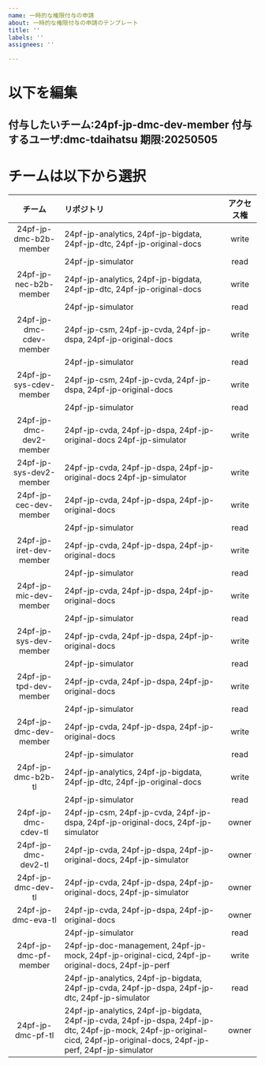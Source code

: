 ```yaml
---
name: 一時的な権限付与の申請
about: 一時的な権限付与の申請のテンプレート
title: ''
labels: ''
assignees: ''

---
```


# 以下を編集
付与したいチーム:24pf-jp-dmc-dev-member
付与するユーザ:dmc-tdaihatsu
期限:20250505
---
# チームは以下から選択
| チーム | リポジトリ | アクセス権 |
| :-: | :- | :-: |
| 24pf-jp-dmc-b2b-member | 24pf-jp-analytics, 24pf-jp-bigdata, 24pf-jp-dtc, 24pf-jp-original-docs | write |
| | 24pf-jp-simulator | read |
| 24pf-jp-nec-b2b-member | 24pf-jp-analytics, 24pf-jp-bigdata, 24pf-jp-dtc, 24pf-jp-original-docs | write |
| | 24pf-jp-simulator | read |
| 24pf-jp-dmc-cdev-member | 24pf-jp-csm, 24pf-jp-cvda, 24pf-jp-dspa, 24pf-jp-original-docs | write |
| | 24pf-jp-simulator | read |
| 24pf-jp-sys-cdev-member | 24pf-jp-csm, 24pf-jp-cvda, 24pf-jp-dspa, 24pf-jp-original-docs | write |
| | 24pf-jp-simulator | read |
| 24pf-jp-dmc-dev2-member | 24pf-jp-cvda, 24pf-jp-dspa, 24pf-jp-original-docs 24pf-jp-simulator | write |
| 24pf-jp-sys-dev2-member | 24pf-jp-cvda, 24pf-jp-dspa, 24pf-jp-original-docs 24pf-jp-simulator | write |
| 24pf-jp-cec-dev-member | 24pf-jp-cvda, 24pf-jp-dspa, 24pf-jp-original-docs | write |
| | 24pf-jp-simulator | read |
| 24pf-jp-iret-dev-member | 24pf-jp-cvda, 24pf-jp-dspa, 24pf-jp-original-docs | write |
| | 24pf-jp-simulator | read |
| 24pf-jp-mic-dev-member | 24pf-jp-cvda, 24pf-jp-dspa, 24pf-jp-original-docs | write |
| | 24pf-jp-simulator | read |
| 24pf-jp-sys-dev-member | 24pf-jp-cvda, 24pf-jp-dspa, 24pf-jp-original-docs | write |
| | 24pf-jp-simulator | read |
| 24pf-jp-tpd-dev-member | 24pf-jp-cvda, 24pf-jp-dspa, 24pf-jp-original-docs | write |
| | 24pf-jp-simulator | read |
| 24pf-jp-dmc-dev-member | 24pf-jp-cvda, 24pf-jp-dspa, 24pf-jp-original-docs | write |
| | 24pf-jp-simulator | read |
| 24pf-jp-dmc-b2b-tl | 24pf-jp-analytics, 24pf-jp-bigdata, 24pf-jp-dtc, 24pf-jp-original-docs | write |
| | 24pf-jp-simulator | read |
| 24pf-jp-dmc-cdev-tl | 24pf-jp-csm, 24pf-jp-cvda, 24pf-jp-dspa, 24pf-jp-original-docs, 24pf-jp-simulator | owner |
| 24pf-jp-dmc-dev2-tl | 24pf-jp-cvda, 24pf-jp-dspa, 24pf-jp-original-docs, 24pf-jp-simulator | owner |
| 24pf-jp-dmc-dev-tl | 24pf-jp-cvda, 24pf-jp-dspa, 24pf-jp-original-docs, 24pf-jp-simulator | owner |
| 24pf-jp-dmc-eva-tl | 24pf-jp-cvda, 24pf-jp-dspa, 24pf-jp-original-docs | owner |
| | 24pf-jp-simulator | read |
| 24pf-jp-dmc-pf-member | 24pf-jp-doc-management, 24pf-jp-mock, 24pf-jp-original-cicd, 24pf-jp-original-docs, 24pf-jp-perf | write |
| | 24pf-jp-analytics, 24pf-jp-bigdata, 24pf-jp-cvda, 24pf-jp-dspa, 24pf-jp-dtc, 24pf-jp-simulator | read |
| 24pf-jp-dmc-pf-tl | 24pf-jp-analytics, 24pf-jp-bigdata, 24pf-jp-cvda, 24pf-jp-dspa, 24pf-jp-dtc, 24pf-jp-mock, 24pf-jp-original-cicd, 24pf-jp-original-docs, 24pf-jp-perf, 24pf-jp-simulator | owner |
